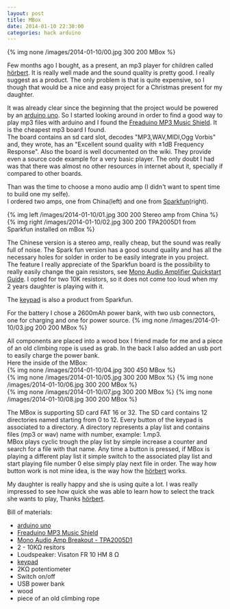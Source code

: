 ```yaml
---
layout: post
title: MBox
date: 2014-01-10 22:30:00
categories: hack arduino
---
```



{% img none /images/2014-01-10/00.jpg 300 200 MBox %}

Few months ago I bought, as a present, an mp3 player for children called [hörbert].
It is really well made and the sound quality is pretty good. I really suggest as a product.
The only problem is that is quite expensive, so I though that would be a nice and easy project for a Christmas present for my daughter.

It was already clear since the beginning that the project would be powered by an [arduino uno].
So I started looking around in order to find a good way to play mp3 files with arduino and I found the [Freaduino MP3 Music Shield].
It is the cheapest mp3 board I found.   
The board contains an sd card slot, decodes "MP3,WAV,MIDI,Ogg Vorbis" and, they wrote, has an "Excellent sound quality with ±1dB Frequency Response".
Also the board is well documented on the wiki. They provide even a source code example for a very basic player.
The only doubt I had was that there was almost no other resources in internet about it, specially if compared to other boards.   

Than was the time to choose a mono audio amp (I didn't want to spent time to build one my selfe).  
I ordered two amps, one from China(left) and one from [Sparkfun]\(right\).

{% img left /images/2014-01-10/01.jpg 300 200 Stereo amp from China %}
{% img right /images/2014-01-10/02.jpg 300 200 TPA2005D1 from Sparkfun installed on mBox %}

The Chinese version is a stereo amp, really cheap, but the sound was really full of noise.
The Spark fun version has a good sound quality and has all the necessary holes for solder in order to be easily integrate in you project.   
The feature I really appreciate of the Sparkfun board is the possibility to really easily change the gain resistors, see [Mono Audio Amplifier Quickstart Guide].
I opted for two 10K resistors, so it does not come too loud when my 2 years daughter is playing with it.

The [keypad] is also a product from Sparkfun. 

For the battery I chose a 2600mAh power bank, with two usb connectors, one for charging and one for power source.
{% img none /images/2014-01-10/03.jpg 200 200 MBox %}

All components are placed into a wood box I friend made for me and a piece of an old climbing rope is used as grab.
In the back I also added an usb port to easily charge the power bank.   
Here the inside of the MBox:   
{% img none /images/2014-01-10/04.jpg 300 450 MBox %}   
{% img none /images/2014-01-10/05.jpg 300 200 MBox %}
{% img none /images/2014-01-10/06.jpg 300 200 MBox %}   
{% img none /images/2014-01-10/07.jpg 300 200 MBox %}
{% img none /images/2014-01-10/08.jpg 300 200 MBox %}

The MBox is supporting SD card FAT 16 or 32. 
The SD card contains 12 directories named starting from 0 to 12. 
Every button of the keypad is associated to a directory.
A directory represents a play list and contains files (mp3 or wav) name with number, example: 1.mp3.  
MBox plays cyclic trough the play list by simple increase a counter and search for a file with that name. 
Any time a button is pressed, if MBox is playing a different play list it simple switch to the associated play list and start playing file number 0 else simply play next file in order.
The way how button work is not mine idea, is the way how the [hörbert] works.

My daughter is really happy and she is using quite a lot.
I was really impressed to see how quick she was able to learn how to select the track she wants to play, Thanks [hörbert].


Bill of materials:   

+ [arduino uno] 
+ [Freaduino MP3 Music Shield]
+ [Mono Audio Amp Breakout - TPA2005D1]
+ 2 - 10KΩ resitors
+ Loudspeaker: Visaton FR 10 HM  8 Ω
+ [keypad]
+ 2KΩ potentiometer
+ Switch on/off
+ USB power bank
+ wood
+ piece of an old climbing rope


[hörbert]: http://en.hoerbert.com/
[arduino uno]: http://arduino.cc/
[Freaduino MP3 Music Shield]: http://www.elecfreaks.com/wiki/index.php?title=Freaduino_MP3_Music_Shield
[Sparkfun]: https://www.sparkfun.com/products/11044
[Mono Audio Amp Breakout - TPA2005D1]: https://www.sparkfun.com/products/11044
[Mono Audio Amplifier Quickstart Guide]:https://www.sparkfun.com/tutorials/392
[keypad]: https://www.sparkfun.com/products/8653